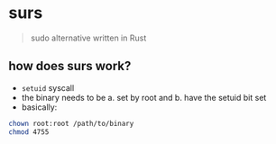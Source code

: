 # surs
> sudo alternative written in Rust
## how does surs work?
- `setuid` syscall
- the binary needs to be a. set by root and b. have the setuid bit set
- basically:
```bash
chown root:root /path/to/binary
chmod 4755
```
